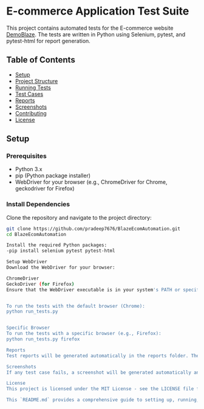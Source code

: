 # E-commerce Application Test Suite

This project contains automated tests for the E-commerce website [DemoBlaze](https://www.demoblaze.com/). The tests are written in Python using Selenium, pytest, and pytest-html for report generation.

## Table of Contents

- [Setup](#setup)
- [Project Structure](#project-structure)
- [Running Tests](#running-tests)
- [Test Cases](#test-cases)
- [Reports](#reports)
- [Screenshots](#screenshots)
- [Contributing](#contributing)
- [License](#license)

## Setup

### Prerequisites

- Python 3.x
- pip (Python package installer)
- WebDriver for your browser (e.g., ChromeDriver for Chrome, geckodriver for Firefox)

### Install Dependencies

Clone the repository and navigate to the project directory:

```bash
git clone https://github.com/pradeep7676/BlazeEcomAutomation.git
cd BlazeEcomAutomation

Install the required Python packages:
-pip install selenium pytest pytest-html

Setup WebDriver
Download the WebDriver for your browser:

ChromeDriver
GeckoDriver (for Firefox)
Ensure that the WebDriver executable is in your system's PATH or specify the path in your test configuration.


To run the tests with the default browser (Chrome):
python run_tests.py


Specific Browser
To run the tests with a specific browser (e.g., Firefox):
python run_tests.py firefox

Reports
Test reports will be generated automatically in the reports folder. The reports are in HTML format and provide a detailed overview of the test results.

Screenshots
If any test case fails, a screenshot will be generated automatically and saved in the screenshots folder. The filename will correspond to the test case name.

License
This project is licensed under the MIT License - see the LICENSE file for details.

This `README.md` provides a comprehensive guide to setting up, running, and contributing to the project. It also details the project structure and the purpose of each test case, ensuring clarity for any new users or contributors.
